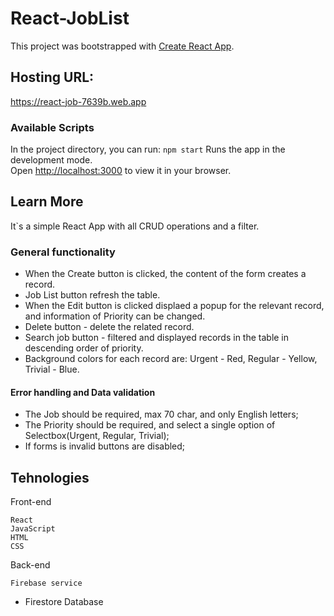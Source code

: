# React-JobList

This project was bootstrapped with [Create React App](https://github.com/facebook/create-react-app).

## Hosting URL: 
https://react-job-7639b.web.app

### Available Scripts

In the project directory, you can run: `npm start`
Runs the app in the development mode.\
Open [http://localhost:3000](http://localhost:3000) to view it in your browser.

## Learn More
It`s a simple React App with all CRUD operations and a filter.

###	General functionality
-   When the Create button is clicked, the content of the form creates a record.
-   Job List button refresh the table.
-   When the Edit button is clicked displaed a popup for the relevant record, and information of Priority can be changed.
-   Delete button - delete the related record.
-   Search job button - filtered and displayed records in the table in descending order of priority.
-   Background colors for each record are: Urgent - Red, Regular - Yellow, Trivial - Blue.

####	Error handling and Data validation
-	The Job should be required, max 70 char, and only English letters;
-	The Priority should be required, and select a single option of Selectbox(Urgent, Regular, Trivial);
-	If forms is invalid buttons are disabled;

## Tehnologies

Front-end

    React
    JavaScript
    HTML
    CSS

Back-end

    Firebase service
   - Firestore Database 
   

